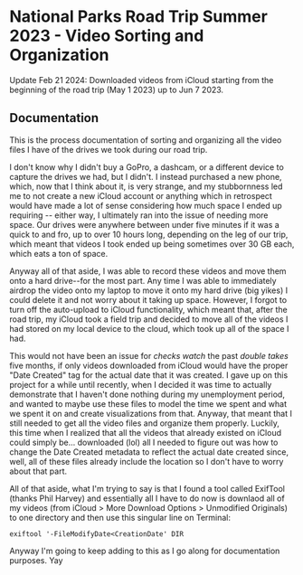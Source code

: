 # National Parks Road Trip Summer 2023 - Video Sorting and Organization

Update Feb 21 2024: Downloaded videos from iCloud starting from the beginning of the road trip (May 1 2023) up to Jun 7 2023.


## Documentation
This is the process documentation of sorting and organizing all the video files I have of the drives we took during our road trip. 

I don't know why I didn't buy a GoPro, a dashcam, or a different device to capture the drives we had, but I didn't. I instead purchased a new phone, which, now that I think about it, is very strange, and my stubbornness led me to not create a new iCloud account or anything which in retrospect would have made a lot of sense considering how much space I ended up requiring -- either way, I ultimately ran into the issue of needing more space. Our drives were anywhere between under five minutes if it was a quick to and fro, up to over 10 hours long, depending on the leg of our trip, which meant that videos I took ended up being sometimes over 30 GB each, which eats a ton of space.

Anyway all of that aside, I was able to record these videos and move them onto a hard drive--for the most part. Any time I was able to immediately airdrop the video onto my laptop to move it onto my hard drive (big yikes) I could delete it and not worry about it taking up space. However, I forgot to turn off the auto-upload to iCloud functionality, which meant that, after the road trip, my iCloud took a field trip and decided to move all of the videos I had stored on my local device to the cloud, which took up all of the space I had.

This would not have been an issue for *checks watch* the past *double takes* five months, if only videos downloaded from iCloud would have the proper "Date Created" tag for the actual date that it was created. I gave up on this project for a while until recently, when I decided it was time to actually demonstrate that I haven't done nothing during my unemployment period, and wanted to maybe use these files to model the time we spent and what we spent it on and create visualizations from that. Anyway, that meant that I still needed to get all the video files and organize them properly. Luckily, this time when I realized that all the videos that already existed on iCloud could simply be... downloaded (lol) all I needed to figure out was how to change the Date Created metadata to reflect the actual date created since, well, all of these files already include the location so I don't have to worry about that part.

All of that aside, what I'm trying to say is that I found a tool called ExifTool (thanks Phil Harvey) and essentially all I have to do now is downlaod all of my videos (from iCloud > More Download Options > Unmodified Originals) to one directory and then use this singular line on Terminal:

```
exiftool '-FileModifyDate<CreationDate' DIR
```

Anyway I'm going to keep adding to this as I go along for documentation purposes. Yay

